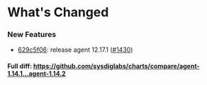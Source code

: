 # What's Changed

### New Features
- [629c5f06](https://github.com/sysdiglabs/charts/commit/629c5f06ccab168b9460ec1fa6564aed1a54c015): release agent 12.17.1 ([#1430](https://github.com/sysdiglabs/charts/issues/1430))
#### Full diff: https://github.com/sysdiglabs/charts/compare/agent-1.14.1...agent-1.14.2
